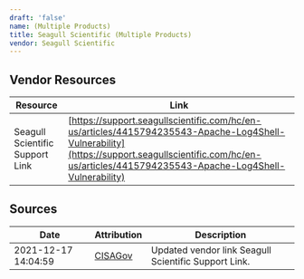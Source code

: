 ```yaml
---
draft: 'false'
name: (Multiple Products)
title: Seagull Scientific (Multiple Products)
vendor: Seagull Scientific
---
```


## Vendor Resources
| Resource | Link |
| --- | --- |
| Seagull Scientific Support Link | [https://support.seagullscientific.com/hc/en-us/articles/4415794235543-Apache-Log4Shell-Vulnerability](https://support.seagullscientific.com/hc/en-us/articles/4415794235543-Apache-Log4Shell-Vulnerability) |



## Sources
| Date | Attribution | Description |
| --- | --- | --- |
| 2021-12-17 14:04:59 | [CISAGov](https://raw.githubusercontent.com/cisagov/log4j-affected-db/develop/README.md) | Updated vendor link Seagull Scientific Support Link.  |
